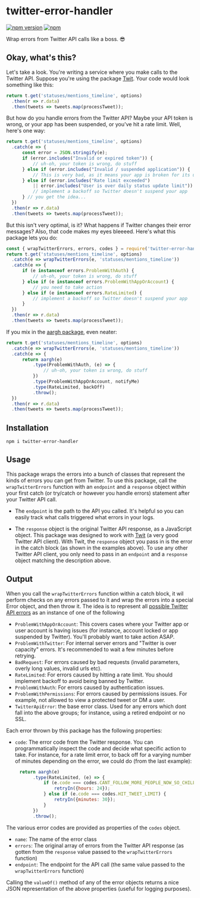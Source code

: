 # twitter-error-handler

[![npm version](https://badge.fury.io/js/twitter-error-handler.svg)](https://badge.fury.io/js/twitter-error-handler)
[![npm](https://img.shields.io/npm/dt/twitter-error-handler)](https://www.npmjs.com/package/twitter-error-handler)

Wrap errors from Twitter API calls like a boss. 😎

## Okay, what's this?

Let's take a look. You're writing a service where you make calls to the Twitter API. Suppose you're using the package [Twit](https://github.com/ttezel/twit#readme). Your code would look something like this:

```javascript
return t.get('statuses/mentions_timeline', options)
  .then(r => r.data)
  .then(tweets => tweets.map(processTweet));
```

But how do you handle errors from the Twitter API? Maybe your API token is wrong, or your app has been suspended, or you've hit a rate limit. Well, here's one way:

```javascript
return t.get('statuses/mentions_timeline', options)
  .catch(e => {
      const error = JSON.stringify(e);
      if (error.includes("Invalid or expired token")) {
          // uh-oh, your token is wrong, do stuff
      } else if (error.includes("Invalid / suspended application")) {
          // This is very bad, as it means your app is broken for its users
      } else if (error.includes("Rate limit exceeded")
          || error.includes("User is over daily status update limit")) {
          // implement a backoff so Twitter doesn't suspend your app
      } // you get the idea...
  })
  .then(r => r.data)
  .then(tweets => tweets.map(processTweet));
```

But this isn't very optimal, is it? What happens if Twitter changes their error messages? Also, that code makes my eyes bleeeed. Here's what this package lets you do:

```javascript
const { wrapTwitterErrors, errors, codes } = require('twitter-error-handler');
return t.get('statuses/mentions_timeline', options)
  .catch(e => wrapTwitterErrors(e, 'statuses/mentions_timeline'))
  .catch(e => {
      if (e instanceof errors.ProblemWithAuth) {
          // uh-oh, your token is wrong, do stuff
      } else if (e instanceof errors.ProblemWithAppOrAccount) {
          // you need to take action
      } else if (e instanceof errors.RateLimited) {
          // implement a backoff so Twitter doesn't suspend your app
      }
  })
  .then(r => r.data)
  .then(tweets => tweets.map(processTweet));
```

If you mix in the [aargh package](https://github.com/shalvah/aargh), even neater:

```javascript
return t.get('statuses/mentions_timeline', options)
  .catch(e => wrapTwitterErrors(e, 'statuses/mentions_timeline'))
  .catch(e => {
      return aargh(e)
          .type(ProblemWithAuth, (e) => {
              // uh-oh, your token is wrong, do stuff
          })
          .type(ProblemWithAppOrAccount, notifyMe)
          .type(RateLimited, backOff)
          .throw();
  })
  .then(r => r.data)
  .then(tweets => tweets.map(processTweet));
```

## Installation
```
npm i twitter-error-handler
```

## Usage
This package wraps the errors into a bunch of classes that represent the kinds of errors you can get from Twitter. To use this package, call the `wrapTwitterErrors` function with an `endpoint` and a `response` object within your first catch (or try/catch or however you handle errors) statement after your Twitter API call.

- The `endpoint` is the path to the API you called. It's helpful so you can easily track what calls triggered what errors in your logs.

- The `response` object is the original Twitter API response, as a JavaScript object. This package was designed to work with [Twit](https://github.com/ttezel/twit#readme) (a very good Twitter API client). With Twit, the `response` object you pass in is the error in the catch block (as shown in the examples above). To use any other Twitter API client, you only need to pass in an `endpoint` and a `response` object matching the description above. 

## Output
When you call the `wrapTwitterErrors` function within a catch block, it wil perform checks on any errors passed to it and wrap the errors into a special Error object, and then throw it. The idea is to represent all [possible Twitter API errors](https://developer.twitter.com/en/docs/basics/response-codes.html) as an instance of one of the following

- `ProblemWithAppOrAccount`: This covers cases where your Twitter app or user account is having issues (for instance, account locked or app suspended by Twitter). You'll probably want to take action ASAP.
- `ProblemWithTwitter`: For internal server errors and "Twitter is over capacity" errors. It's recommended to wait a few minutes before retrying.
- `BadRequest`: For errors caused by bad requests (invalid parameters, overly long values, invalid urls etc).
- `RateLimited`: For errors caused by hitting a rate limit. You should implement backoff to avoid being banned by Twitter.
- `ProblemWithAuth`: For errors caused by authentication issues.
- `ProblemWithPermissions`: For errors caused by permissions issues. For example, not allowed to view a protected tweet or DM a user.
- `TwitterApiError`: the base error class. Used for any errors which dont fall into the above groups; for instance, using a retired endpoint or no SSL.
 
 Each error thrown by this package has the following properties:
- `code`: The error code from the Twitter response. You can programmatically inspect the code and decide what specific action to take. For instance, for a rate limit error, to back off for a varying number of minutes depending on the error, we could do (from the last example):

```javascript
     return aargh(e)
          .type(RateLimited, (e) => {
              if (e.code === codes.CANT_FOLLOW_MORE_PEOPLE_NOW_SO_CHILL) {
                  retryIn({hours: 24});
              } else if (e.code === codes.HIT_TWEET_LIMIT) {
                  retryIn({minutes: 30});
              }
          })
          .throw();
```

The various error codes are provided as properties of the `codes` object.

- `name`: The name of the error class
- `errors`: The original array of errors from the Twitter API response (as gotten from the `response` value passed to the `wrapTwitterErrors` function)
- `endpoint`: The endpoint for the API call (the same value passed to the `wrapTwitterErrors` function)

Calling the `valueOf()` method of any of the error objects returns a nice JSON representation of the above properties (useful for logging purposes).